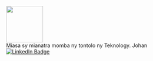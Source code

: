 <div id="header" align="left">
<img src="https://media.giphy.com/media/26n7b7PjSOZJwVCmY/giphy.gif" width="100"/>
</div>
Miasa sy mianatra momba ny tontolo ny Teknology.
  Johan
<div id="badges" align="left">
  <a href="https://www.linkedin.com/in/johan-elie-1a3735191">
    <img src="https://img.shields.io/badge/LinkedIn-blue?style=for-the-badge&logo=linkedin&logoColor=white" alt="LinkedIn Badge"/>
</div>
